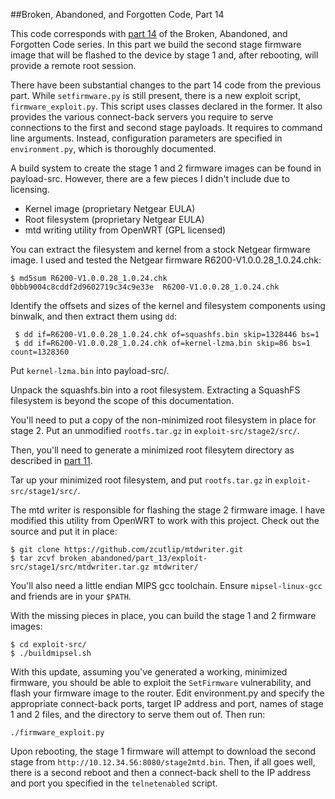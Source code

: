 ##Broken, Abandoned, and Forgotten Code, Part 14

This code corresponds with [part 14](http://shadow-file.blogspot.com) of the Broken, Abandoned, and Forgotten Code series. In this part we build the second stage firmware image that will be flashed to the device by stage 1 and, after rebooting, will provide a remote root session.

There have been substantial changes to the part 14 code from the previous part. While ``setfirmware.py`` is still present, there is a new exploit script, ``firmware_exploit.py``. This script uses classes declared in the former. It also provides the various connect-back servers you require to serve connections to the first and second stage payloads. It requires to command line arguments. Instead, configuration parameters are specified in ``environment.py``, which is thoroughly documented.

A build system to create the stage 1 and 2 firmware images can be found in payload-src. However, there are a few pieces I didn't include due to licensing.

* Kernel image (proprietary Netgear EULA)
* Root filesystem (proprietary Netgear EULA)
* mtd writing utility from OpenWRT (GPL licensed)

You can extract the filesystem and kernel from a stock Netgear firmware image. I used and tested the Netgear firmware R6200-V1.0.0.28_1.0.24.chk:

    $ md5sum R6200-V1.0.0.28_1.0.24.chk
    0bbb9004c8cddf2d9602719c34c9e33e  R6200-V1.0.0.28_1.0.24.chk

Identify the offsets and sizes of the kernel and filesystem components using binwalk, and then extract them using `dd`:

     $ dd if=R6200-V1.0.0.28_1.0.24.chk of=squashfs.bin skip=1328446 bs=1
     $ dd if=R6200-V1.0.0.28_1.0.24.chk of=kernel-lzma.bin skip=86 bs=1 count=1328360

Put ``kernel-lzma.bin`` into payload-src/.

Unpack the squashfs.bin into a root filesystem. Extracting a SquashFS filesystem is beyond the scope of this documentation.

You'll need to put a copy of the non-minimized root filesystem in place for stage 2. Put an unmodified ``rootfs.tar.gz`` in ``exploit-src/stage2/src/``.

Then, you'll need to generate a minimized root filesytem directory as described in [part 11](http://shadow-file.blogspot.com/2015/07/abandoned-part-11.html).

Tar up your minimized root filesystem, and put ``rootfs.tar.gz`` in ``exploit-src/stage1/src/``.

The mtd writer is responsible for flashing the stage 2 firmware image. I have modified this utility from OpenWRT to work with this project. Check out the source and put it in place:

    $ git clone https://github.com/zcutlip/mtdwriter.git
    $ tar zcvf broken_abandoned/part_13/exploit-src/stage1/src/mtdwriter.tar.gz mtdwriter/

You'll also need a little endian MIPS gcc toolchain. Ensure ``mipsel-linux-gcc`` and friends are in your ``$PATH``.

With the missing pieces in place, you can build the stage 1 and 2 firmware images:

    $ cd exploit-src/
    $ ./buildmipsel.sh

With this update, assuming you've generated a working, minimized firmware, you should be able to exploit the ``SetFirmware`` vulnerability, and flash your firmware image to the router. Edit environment.py and specify the appropriate connect-back ports, target IP address and port, names of stage 1 and 2 files, and the directory to serve them out of. Then run:

``./firmware_exploit.py``

Upon rebooting, the stage 1 firmware will attempt to download the second stage from ``http://10.12.34.56:8080/stage2mtd.bin``. Then, if all goes well, there is a second reboot and then a connect-back shell to the IP address and port you specified in the ``telnetenabled`` script.

